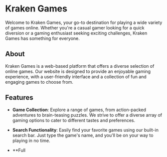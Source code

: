 # Kraken Games

Welcome to Kraken Games, your go-to destination for playing a wide variety of games online. Whether you're a casual gamer looking for a quick diversion or a gaming enthusiast seeking exciting challenges, Kraken Games has something for everyone.

## About

Kraken Games is a web-based platform that offers a diverse selection of online games. Our website is designed to provide an enjoyable gaming experience, with a user-friendly interface and a collection of fun and engaging games to choose from.

## Features

- **Game Collection**: Explore a range of games, from action-packed adventures to brain-teasing puzzles. We strive to offer a diverse array of gaming options to cater to different tastes and preferences.

- **Search Functionality**: Easily find your favorite games using our built-in search bar. Just type the game's name, and you'll be on your way to playing in no time.

- **Full
